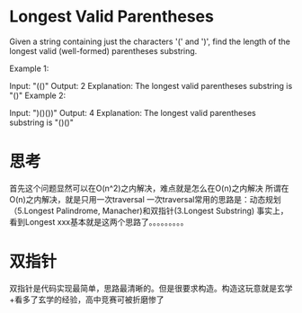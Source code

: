 # Longest Valid Parentheses
Given a string containing just the characters '(' and ')', find the length of the longest valid (well-formed) parentheses substring.

Example 1:

Input: "(()"
Output: 2
Explanation: The longest valid parentheses substring is "()"
Example 2:

Input: ")()())"
Output: 4
Explanation: The longest valid parentheses substring is "()()"

# 思考
首先这个问题显然可以在O(n^2)之内解决，难点就是怎么在O(n)之内解决
所谓在O(n)之内解决，就是只用一次traversal
一次traversal常用的思路是：动态规划（5.Longest Palindrome, Manacher)和双指针(3.Longest Substring)
事实上，看到Longest xxx基本就是这两个思路了。。。。。。。。。

# 双指针
双指针是代码实现最简单，思路最清晰的。但是很要求构造。构造这玩意就是玄学+看多了玄学的经验，高中竞赛可被折磨惨了